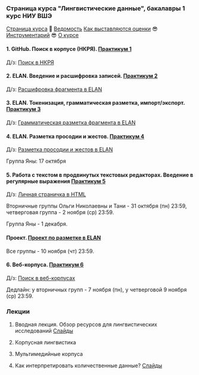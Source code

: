 ### Страница курса "Лингвистические данные", бакалавры 1 курс НИУ ВШЭ

<a href="https://olesar.github.io/lingdata">Страница курса</a> &#129303; [Ведомость](https://docs.google.com/spreadsheets/d/1FXWlUswvJPkJQn3kYLzIIylI-mJ00ZYFlP9RooAA890/edit?usp=sharing) [Как выставляются оценки](about-grades.md) &#128526; [Инструментарий](about-tools.md) &#128526; [О курсе](about.md)   

#### 1. GitHub. Поиск в корпусе (НКРЯ). [Практикум 1](practicum_github_and_RNC1.md)

Д/з: [Поиск в НКРЯ](hw1-rnc.md)

#### 2. ELAN. Введение и расшифровка записей. [Практикум 2](practicum-elan.md)  

Д/з: [Расшифровка фрагмента в ELAN](hw2-metadata-transcripts.md)

#### 3. ELAN. Токенизация, грамматическая разметка, импорт/экспорт. [Практикум 3](https://github.com/olesar/lingdata/blob/gh-pages/practicum-elan-textgrid.md)  

Д/з: [Грамматическая разметка фрагмента в ELAN](https://github.com/olesar/lingdata/blob/gh-pages/old/hw3-elan-tokens.md)


#### 4. ELAN. Разметка просодии и жестов. [Практикум 4](https://github.com/olesar/lingdata/blob/gh-pages/practicum-elan-intonation.md)

Д/з: [Разметка просодии и жестов в ELAN](https://github.com/olesar/lingdata/blob/gh-pages/old/hw4-elan-gestures.md)

Группа Яны: 17 октября

#### 5. Работа с текстом в продвинутых текстовых редакторах. Введение в регулярные выражения [Практикум 5](practicum-notepadplusplus.md)

Д/з: [Личная страничка в HTML](https://github.com/olesar/lingdata/blob/gh-pages/hw5-html.md)

Вторничные группы Ольги Николаевны и Тани - 31 октября (пн) 23:59, четверговая группа - 2 ноября (ср) 23:59.

Группа Яны - 1 декабря.

#### Проект. [Проект по разметке в ELAN](https://github.com/olesar/lingdata/blob/gh-pages/project.md)

Все группы - 10 ноября (чт) 23:59.

#### 6. Веб-корпуса. [Практикум 6](practicum-web-corpora.md)

Д/з: [Поиск в веб-корпусах](https://docs.google.com/forms/d/e/1FAIpQLSdWQQA6FjPtInQ8JnIolfyx4IReUf-eGudO0o2ZsYOsIZci-A/viewform)

Дедлайн: у вторничных групп - 7 ноября (пн), у четверговой 9 ноября (ср) 23:59.

### Лекции

1. Вводная лекция. Обзор ресурсов для лингвистических исследований [Слайды](1LingResources.pdf)  

2. Корпусная лингвистика   

3. Мультимедийные корпуса  

4. Как интерпретировать количественные данные? [Слайды](4QuantitativeData.pdf)


